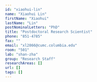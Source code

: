 ```yaml
---
id: "xiaohui-lin"
name: "Xiaohui Lin"
firstName: "Xiaohui"
lastName: "Lin"
postNominalLetters: "PhD"
title: "Postdoctoral Research Scientist"
phone: "851-4785"
fax: ""
email: "xl2866@cumc.columbia.edu"
room: "501"
lab: "shan-zha"
group: "Research Staff"
researchAreas: []
url: []
tags: []
---
```

